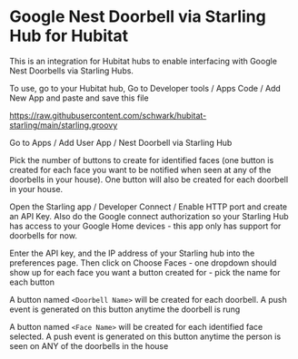 # Google Nest Doorbell via Starling Hub for Hubitat

This is an integration for Hubitat hubs to enable interfacing with Google Nest Doorbells via Starling Hubs. 

To use, go to your Hubitat hub, Go to Developer tools / Apps Code / Add New App and paste and save this file

https://raw.githubusercontent.com/schwark/hubitat-starling/main/starling.groovy

Go to Apps / Add User App / Nest Doorbell via Starling Hub

Pick the number of buttons to create for identified faces (one button is created for each face you want to be notified when seen at any of the doorbells in your house). One button will also be created for each doorbell in your house.

Open the Starling app / Developer Connect / Enable HTTP port and create an API Key. Also do the Google connect authorization so your Starling Hub has access to your Google Home devices - this app only has support for doorbells for now.

Enter the API key, and the IP address of your Starling hub into the preferences page. Then click on Choose Faces - one dropdown should show up for each face you want a button created for - pick the name for each button

A button named ```<Doorbell Name>``` will be created for each doorbell. A push event is generated on this button anytime the doorbell is rung

A button named ```<Face Name>``` will be created for each identified face selected. A push event is generated on this button anytime the person is seen on ANY of the doorbells in the house








